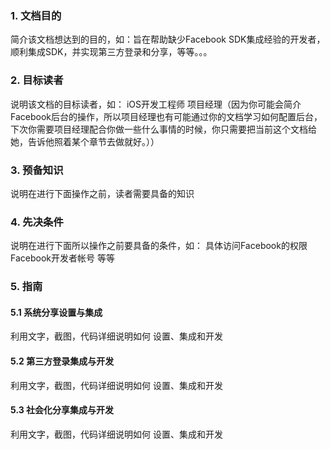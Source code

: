 

### 1. 文档目的
简介该文档想达到的目的，如：旨在帮助缺少Facebook SDK集成经验的开发者，顺利集成SDK，并实现第三方登录和分享，等等。。。


### 2. 目标读者
说明该文档的目标读者，如：
iOS开发工程师
项目经理（因为你可能会简介Facebook后台的操作，所以项目经理也有可能通过你的文档学习如何配置后台，下次你需要项目经理配合你做一些什么事情的时候，你只需要把当前这个文档给她，告诉他照着某个章节去做就好。））



### 3. 预备知识
说明在进行下面操作之前，读者需要具备的知识



### 4. 先决条件
说明在进行下面所以操作之前要具备的条件，如：
具体访问Facebook的权限
Facebook开发者帐号
等等



### 5. 指南

#### 5.1 系统分享设置与集成
利用文字，截图，代码详细说明如何 设置、集成和开发



#### 5.2 第三方登录集成与开发
利用文字，截图，代码详细说明如何 设置、集成和开发




#### 5.3 社会化分享集成与开发
利用文字，截图，代码详细说明如何 设置、集成和开发



